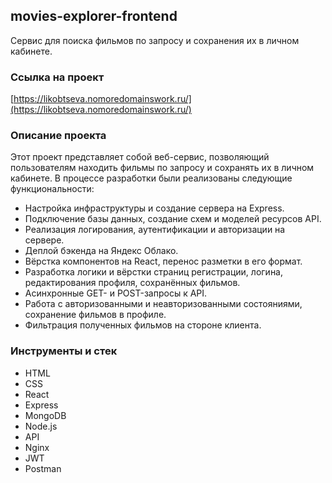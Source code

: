 ## movies-explorer-frontend

Сервис для поиска фильмов по запросу и сохранения их в личном кабинете.

### Ссылка на проект
[https://likobtseva.nomoredomainswork.ru/](https://likobtseva.nomoredomainswork.ru/)

### Описание проекта
Этот проект представляет собой веб-сервис, позволяющий пользователям находить фильмы по запросу и сохранять их в личном кабинете. В процессе разработки были реализованы следующие функциональности:

- Настройка инфраструктуры и создание сервера на Express.
- Подключение базы данных, создание схем и моделей ресурсов API.
- Реализация логирования, аутентификации и авторизации на сервере.
- Деплой бэкенда на Яндекс Облако.
- Вёрстка компонентов на React, перенос разметки в его формат.
- Разработка логики и вёрстки страниц регистрации, логина, редактирования профиля, сохранённых фильмов.
- Асинхронные GET- и POST-запросы к API.
- Работа с авторизованными и неавторизованными состояниями, сохранение фильмов в профиле.
- Фильтрация полученных фильмов на стороне клиента.

### Инструменты и стек
- HTML
- CSS
- React
- Express
- MongoDB
- Node.js
- API
- Nginx
- JWT
- Postman
